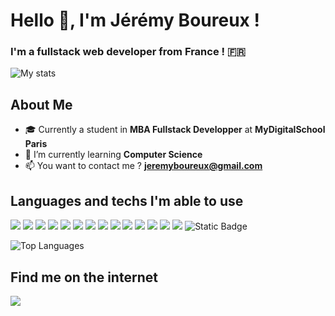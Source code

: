 # Hello 👋, I'm Jérémy Boureux !
### I'm a fullstack web developer from France ! 🇫🇷

![My stats](https://github-readme-stats.vercel.app/api?username=jboureux&show_icons=true&locale=en&theme=material-palenight)

## About Me
- 🎓 Currently a student in **MBA Fullstack Developper** at **MyDigitalSchool Paris**
- 🌱 I’m currently learning **Computer Science**
- 📫 You want to contact me ? **jeremyboureux@gmail.com**
<!-- - 👨‍💻 All of my projects are available at [https://jboureux.fr](https://jboureux.fr) -->
<!--  - 📄 Know about my experiences [https://jboureux.fr/download/resume.pdf](https://jboureux.fr/download/resume.pdf) -->

## Languages and techs I'm able to use
![](https://img.shields.io/badge/HTML5-E34F26?style=for-the-badge&logo=html5&logoColor=white)
![](https://img.shields.io/badge/CSS3-1572B6?style=for-the-badge&logo=css3&logoColor=white)
![](https://img.shields.io/badge/JavaScript-F7DF1E?style=for-the-badge&logo=javascript&logoColor=black)
![](https://img.shields.io/badge/TypeScript-007ACC?style=for-the-badge&logo=typescript&logoColor=white)
![](https://img.shields.io/badge/Java-ED8B00?style=for-the-badge&logo=openjdk&logoColor=white)
![](https://img.shields.io/badge/PHP-777BB4?style=for-the-badge&logo=php&logoColor=white)
![](https://img.shields.io/badge/Markdown-000000?style=for-the-badge&logo=markdown&logoColor=white)
![](https://img.shields.io/badge/React-20232A?style=for-the-badge&logo=react&logoColor=61DAFB)
![](https://img.shields.io/badge/Tailwind_CSS-38B2AC?style=for-the-badge&logo=tailwind-css&logoColor=white)
![](https://img.shields.io/badge/MariaDB-003545?style=for-the-badge&logo=mariadb&logoColor=white)
![](https://img.shields.io/badge/PostgreSQL-316192?style=for-the-badge&logo=postgresql&logoColor=white)
![](https://img.shields.io/badge/MongoDB-4EA94B?style=for-the-badge&logo=mongodb&logoColor=white)
![](https://img.shields.io/badge/Notion-000000?style=for-the-badge&logo=notion&logoColor=white)
![](https://img.shields.io/badge/GIT-E44C30?style=for-the-badge&logo=git&logoColor=white)
![Static Badge](https://img.shields.io/badge/Symfony-rgb(20%2C%2020%2C%20150)?style=for-the-badge&logo=symfony&link=www.linkedin.com%2Fin%2Fjboureux)


![Top Languages](https://github-readme-stats.vercel.app/api/top-langs?username=jboureux&show_icons=true&locale=en&layout=compact&theme=material-palenight)
## Find me on the internet
[![](https://img.shields.io/badge/linkedin-blue?style=for-the-badge&logo=linkedin)](https://www.linkedin.com/in/jboureux)



